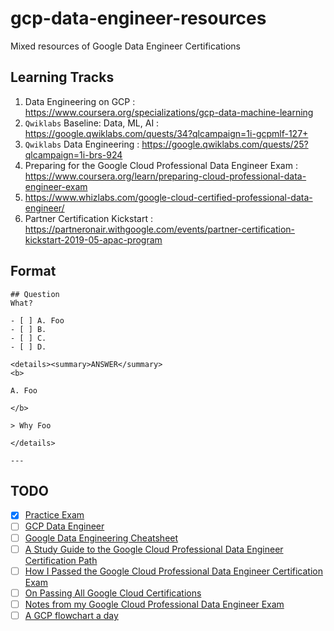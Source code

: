 # gcp-data-engineer-resources
Mixed resources of Google Data Engineer Certifications

## Learning Tracks
1. Data Engineering on GCP : https://www.coursera.org/specializations/gcp-data-machine-learning
1. `Qwiklabs` Baseline: Data, ML, AI : https://google.qwiklabs.com/quests/34?qlcampaign=1i-gcpmlf-127+
1. `Qwiklabs` Data Engineering : https://google.qwiklabs.com/quests/25?qlcampaign=1i-brs-924
1. Preparing for the Google Cloud Professional Data Engineer Exam : https://www.coursera.org/learn/preparing-cloud-professional-data-engineer-exam
1. https://www.whizlabs.com/google-cloud-certified-professional-data-engineer/
1. Partner Certification Kickstart : https://partneronair.withgoogle.com/events/partner-certification-kickstart-2019-05-apac-program

## Format
```
## Question 
What?

- [ ] A. Foo
- [ ] B. 
- [ ] C. 
- [ ] D. 

<details><summary>ANSWER</summary>
<b>

A. Foo

</b>

> Why Foo

</details>

---
```
## TODO
- [x] [Practice Exam](https://cloud.google.com/certification/practice-exam/data-engineer)
- [ ] [GCP Data Engineer](https://github.com/xg1990/GCP-Data-Engineer-Study-Guide/blob/master/GCP%20Data%20Engineer.pdf)
- [ ] [Google Data Engineering Cheatsheet](https://github.com/ml874/Data-Engineering-on-GCP-Cheatsheet/blob/master/data_engineering_on_GCP.pdf)
- [ ] [A Study Guide to the Google Cloud Professional Data Engineer Certification Path](https://medium.com/@simonleewm/a-study-guide-to-the-google-cloud-professional-data-engineer-certification-path-9e83e41e311)
- [ ] [How I Passed the Google Cloud Professional Data Engineer Certification Exam](https://towardsdatascience.com/passing-the-google-cloud-professional-data-engineer-certification-87da9908b333)
- [ ] [On Passing All Google Cloud Certifications](https://medium.com/@sathishvj/on-passing-all-google-cloud-certifications-54b2cc1e428c)
- [ ] [Notes from my Google Cloud Professional Data Engineer Exam](https://medium.com/@sathishvj/notes-from-my-google-cloud-professional-data-engineer-exam-530d11966aa0)
- [ ] [A GCP flowchart a day](https://medium.com/google-cloud/a-gcp-flowchart-a-day-2d57cc109401)
